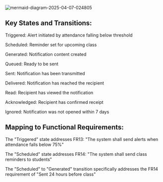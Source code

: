 ![mermaid-diagram-2025-04-07-024805](https://github.com/user-attachments/assets/826d806b-4bbd-4ad4-8c20-3eb32f7930a3)
 
 ## Key States and Transitions:

Triggered: Alert initiated by attendance falling below threshold

Scheduled: Reminder set for upcoming class

Generated: Notification content created

Queued: Ready to be sent

Sent: Notification has been transmitted

Delivered: Notification has reached the recipient

Read: Recipient has viewed the notification

Acknowledged: Recipient has confirmed receipt

Ignored: Notification was not opened within 7 days

## Mapping to Functional Requirements:


The "Triggered" state addresses FR13: "The system shall send alerts when attendance falls below 75%"

The "Scheduled" state addresses FR14: "The system shall send class reminders to students"

The "Scheduled" to "Generated" transition specifically addresses the FR14 requirement of "Sent 24 hours before class"
